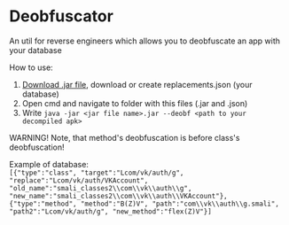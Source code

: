 # Deobfuscator

An util for reverse engineers which allows you to deobfuscate an app with your database

How to use:
1. <a href="https://github.com/F0x1d/Deobfuscator/releases/tag/0.1">Download .jar file</a>, download or create replacements.json (your database)
2. Open cmd and navigate to folder with this files (.jar and .json)
3. Write `java -jar <jar file name>.jar --deobf <path to your decompiled apk>`


WARNING!
Note, that method's deobfuscation is before class's deobfuscation!


Example of database:<br>
`[{"type":"class", "target":"Lcom/vk/auth/g", "replace":"Lcom/vk/auth/VKAccount", "old_name":"smali_classes2\\com\\vk\\auth\\g", "new_name":"smali_classes2\\com\\vk\\auth\\VKAccount"},
{"type":"method", "method":"B(Z)V", "path":"com\\vk\\auth\\g.smali", "path2":"Lcom/vk/auth/g", "new_method":"flex(Z)V"}]`
